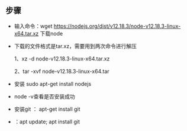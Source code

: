 ## 步骤
+ 输入命令：wget https://nodejs.org/dist/v12.18.3/node-v12.18.3-linux-x64.tar.xz 下载node
+ 下载的文件格式是tar.xz，需要用到两次命令进行解压

    1、xz -d node-v12.18.3-linux-x64.tar.xz

    2、tar -xvf node-v12.18.3-linux-x64.tar

+ 安装  sudo apt-get install nodejs
+ node -v查看是否安装成功

+ 安装git ： apt-get install git
+   ：apt update; apt install git
